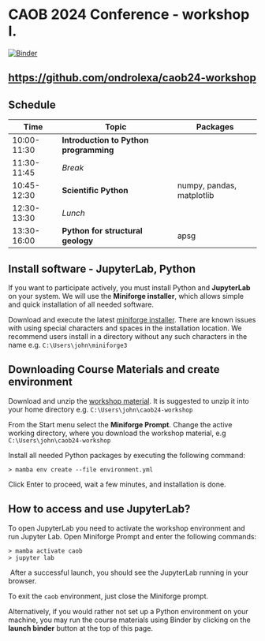 # CAOB 2024 Conference - workshop I.

[![Binder](https://mybinder.org/badge_logo.svg)](https://mybinder.org/v2/gh/ondrolexa/caob24-workshop/main)

## https://github.com/ondrolexa/caob24-workshop

## Schedule

| Time | Topic | Packages |
|-------|-------|----------|
|10:00-11:30|**Introduction to Python programming**|         |
|11:30-11:45|*Break*|                                        |
|10:45-12:30|**Scientific Python**| numpy, pandas, matplotlib|
|12:30-13:30|*Lunch*|                                        |
|13:30-16:00|**Python for structural geology**| apsg         |

## Install software - JupyterLab, Python

If you want to participate actively, you must install Python and **JupyterLab** on your system. We will use the **Miniforge installer**, which allows simple and quick installation of all needed software.

​Download and execute the latest [miniforge installer](https://github.com/conda-forge/miniforge). There are known issues with using special characters and spaces in the installation location. We recommend users install in a directory without any such characters in the name e.g. `C:\Users\john\miniforge3`

## Downloading Course Materials and create environment

Download and unzip the [workshop material](https://github.com/ondrolexa/caob24-workshop/archive/refs/heads/main.zip). It is suggested to unzip it into your home directory e.g. `C:\Users\john\caob24-workshop`

From the Start menu select the **Miniforge Prompt**. Change the active working directory, where you download the workshop material, e.g `C:\Users\john\caob24-workshop`

Install all needed Python packages by executing the following command:

```console
> mamba env create --file environment.yml
```

Click Enter to proceed, wait a few minutes, and installation is done.

## How to access and use JupyterLab?

​To open JupyterLab you need to activate the workshop environment and run Jupyter Lab. Open Miniforge Prompt and enter the following commands:

```console
> mamba activate caob
> jupyter lab
```
​
After a successful launch, you should see the JupyterLab running in your browser.

To exit the `caob` environment, just close the Miniforge prompt.

Alternatively, if you would rather not set up a Python environment on your machine, you may run the course materials using Binder by clicking on the **launch binder** button at the top of this page.

